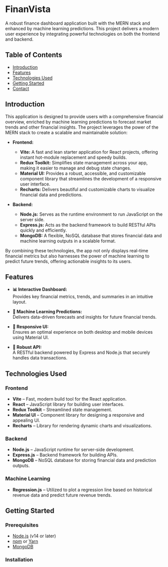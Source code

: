 # FinanVista

A robust finance dashboard application built with the MERN stack and enhanced by machine learning predictions. This project delivers a modern user experience by integrating powerful technologies on both the frontend and backend.

## Table of Contents

- [Introduction](#introduction)
- [Features](#features)
- [Technologies Used](#technologies-used)
- [Getting Started](#getting-started)
- [Contact](#contact)

## Introduction

This application is designed to provide users with a comprehensive financial overview, enriched by machine learning predictions to forecast market trends and other financial insights. The project leverages the power of the MERN stack to create a scalable and maintainable solution:

- **Frontend:**  
  - **Vite:** A fast and lean starter application for React projects, offering instant hot-module replacement and speedy builds.
  - **Redux Toolkit:** Simplifies state management across your app, making it easier to manage and debug state changes.
  - **Material UI:** Provides a robust, accessible, and customizable component library that streamlines the development of a responsive user interface.
  - **Recharts:** Delivers beautiful and customizable charts to visualize financial data and predictions.

- **Backend:**  
  - **Node.js:** Serves as the runtime environment to run JavaScript on the server side.
  - **Express.js:** Acts as the backend framework to build RESTful APIs quickly and efficiently.
  - **MongoDB:** A flexible, NoSQL database that stores financial data and machine learning outputs in a scalable format.

By combining these technologies, the app not only displays real-time financial metrics but also harnesses the power of machine learning to predict future trends, offering actionable insights to its users.

## Features

- **📊 Interactive Dashboard:**  
  Provides key financial metrics, trends, and summaries in an intuitive layout.
  
- **🤖 Machine Learning Predictions:**  
  Delivers data-driven forecasts and insights for future financial trends.
  
- **📱 Responsive UI:**  
  Ensures an optimal experience on both desktop and mobile devices using Material UI.
  
- **🚀 Robust API:**  
  A RESTful backend powered by Express and Node.js that securely handles data transactions.

## Technologies Used

### Frontend

- **Vite** – Fast, modern build tool for the React application.
- **React** – JavaScript library for building user interfaces.
- **Redux Toolkit** – Streamlined state management.
- **Material UI** – Component library for designing a responsive and appealing UI.
- **Recharts** – Library for rendering dynamic charts and visualizations.

### Backend

- **Node.js** – JavaScript runtime for server-side development.
- **Express.js** – Backend framework for building APIs.
- **MongoDB** – NoSQL database for storing financial data and prediction outputs.

### Machine Learning

- **Regression.js** – Utilized to plot a regression line based on historical revenue data and predict future revenue trends.


## Getting Started

### Prerequisites

- [Node.js](https://nodejs.org/) (v14 or later)
- [npm](https://www.npmjs.com/) or [Yarn](https://yarnpkg.com/)
- [MongoDB](https://www.mongodb.com/)

### Installation

